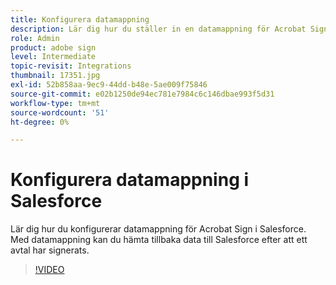 ```yaml
---
title: Konfigurera datamappning
description: Lär dig hur du ställer in en datamappning för Acrobat Sign i Salesforce
role: Admin
product: adobe sign
level: Intermediate
topic-revisit: Integrations
thumbnail: 17351.jpg
exl-id: 52b858aa-9ec9-44dd-b48e-5ae009f75846
source-git-commit: e02b1250de94ec781e7984c6c146dbae993f5d31
workflow-type: tm+mt
source-wordcount: '51'
ht-degree: 0%

---
```


# Konfigurera datamappning i Salesforce

Lär dig hur du konfigurerar datamappning för Acrobat Sign i Salesforce. Med datamappning kan du hämta tillbaka data till Salesforce efter att ett avtal har signerats.

>[!VIDEO](https://video.tv.adobe.com/v/17351?hidetitle=true)
